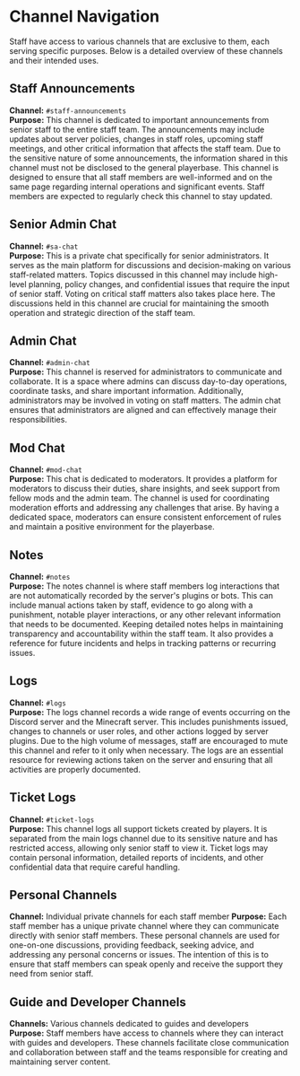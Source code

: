 # Channel Navigation

Staff have access to various channels that are exclusive to them, each serving specific purposes. Below is a detailed overview of these channels and their intended uses.

## Staff Announcements
**Channel:** `#staff-announcements`  
**Purpose:** This channel is dedicated to important announcements from senior staff to the entire staff team. The announcements may include updates about server policies, changes in staff roles, upcoming staff meetings, and other critical information that affects the staff team. Due to the sensitive nature of some announcements, the information shared in this channel must not be disclosed to the general playerbase. This channel is designed to ensure that all staff members are well-informed and on the same page regarding internal operations and significant events. Staff members are expected to regularly check this channel to stay updated.

## Senior Admin Chat
**Channel:** `#sa-chat`  
**Purpose:** This is a private chat specifically for senior administrators. It serves as the main platform for discussions and decision-making on various staff-related matters. Topics discussed in this channel may include high-level planning, policy changes, and confidential issues that require the input of senior staff. Voting on critical staff matters also takes place here. The discussions held in this channel are crucial for maintaining the smooth operation and strategic direction of the staff team.

## Admin Chat
**Channel:** `#admin-chat`  
**Purpose:** This channel is reserved for administrators to communicate and collaborate. It is a space where admins can discuss day-to-day operations, coordinate tasks, and share important information. Additionally, administrators may be involved in voting on staff matters. The admin chat ensures that administrators are aligned and can effectively manage their responsibilities.

## Mod Chat
**Channel:** `#mod-chat`  
**Purpose:** This chat is dedicated to moderators. It provides a platform for moderators to discuss their duties, share insights, and seek support from fellow mods and the admin team. The channel is used for coordinating moderation efforts and addressing any challenges that arise. By having a dedicated space, moderators can ensure consistent enforcement of rules and maintain a positive environment for the playerbase.

## Notes
**Channel:** `#notes`  
**Purpose:** The notes channel is where staff members log interactions that are not automatically recorded by the server's plugins or bots. This can include manual actions taken by staff, evidence to go along with a punishment, notable player interactions, or any other relevant information that needs to be documented. Keeping detailed notes helps in maintaining transparency and accountability within the staff team. It also provides a reference for future incidents and helps in tracking patterns or recurring issues.

## Logs
**Channel:** `#logs`  
**Purpose:** The logs channel records a wide range of events occurring on the Discord server and the Minecraft server. This includes punishments issued, changes to channels or user roles, and other actions logged by server plugins. Due to the high volume of messages, staff are encouraged to mute this channel and refer to it only when necessary. The logs are an essential resource for reviewing actions taken on the server and ensuring that all activities are properly documented.

## Ticket Logs
**Channel:** `#ticket-logs`  
**Purpose:** This channel logs all support tickets created by players. It is separated from the main logs channel due to its sensitive nature and has restricted access, allowing only senior staff to view it. Ticket logs may contain personal information, detailed reports of incidents, and other confidential data that require careful handling.

## Personal Channels
**Channel:** Individual private channels for each staff member
**Purpose:** Each staff member has a unique private channel where they can communicate directly with senior staff members. These personal channels are used for one-on-one discussions, providing feedback, seeking advice, and addressing any personal concerns or issues. The intention of this is to ensure that staff members can speak openly and receive the support they need from senior staff.

## Guide and Developer Channels
**Channels:** Various channels dedicated to guides and developers  
**Purpose:** Staff members have access to channels where they can interact with guides and developers. These channels facilitate close communication and collaboration between staff and the teams responsible for creating and maintaining server content.
